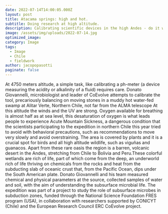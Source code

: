 ```yaml
---
date: 2022-07-14T14:00:05.000Z
layout: post
title: Atacama springs: high and hot.
subtitle: Doing research at high altitude.
description: Calibrating scientific devices in the high Andes - do it with care.
image: /assets/img/uploads/2022-07-14.jpg
optimized_image:
category: Image
tags:
  - Image
  - Chile
  - fieldwork
author: jacopopasotti
paginate: false
---
```

At 4750 meters altitude, a simple task, like calibrating a ph-meter (a device measuring the acidity or alkalinity of a fluid) requires care. Donato Giovannelli, microbiologist and leader of CoEvolve attempts to calibrate the tool, precariously balancing on moving stones in a muddy hot water-fed swamp at Alitar Verte, Northern Chile, not far from the ALMA telescope
At this altitude the winds and the UV are strong. Oxygen available for breathing is almost half as at sea level, this desaturation of oxygen is what leads people to experience Acute Mountain Sickness, a dangerous condition that the scientists participating to the expedition in northern Chile this year tried to avoid with behavioral precautions, such as recommendations to move very slowly and avoid overstraining.
The area is covered by plants and it is a crucial spot for birds and all high altitude wildlife, such as viguñas and guanacos. Apart from these rare oasis the region is a barren, volcanic desert in the Andes, stretching from Chile to Bolivia and Peru.These colorful wetlands are rich of life, part of which come from the deep, an underworld rich of life thriving on chemicals from the rocks and heat from the subducting slab of oceanic crust that, from the Pacific Ocean, dips under the South American plate.
Donato Giovannelli and his team measured chemical and physical parameters at the source, collected samples of water and soil, with the aim of understanding the subsurface microbial life.
The expedition was part of a project to study the role of subsurface microbes in subduction zones, funded through the National Science Foundation FRES program (USA), in collaboration with researchers supported by CONICYT (Chile) and the European Research Council ERC CoEvolve project.
